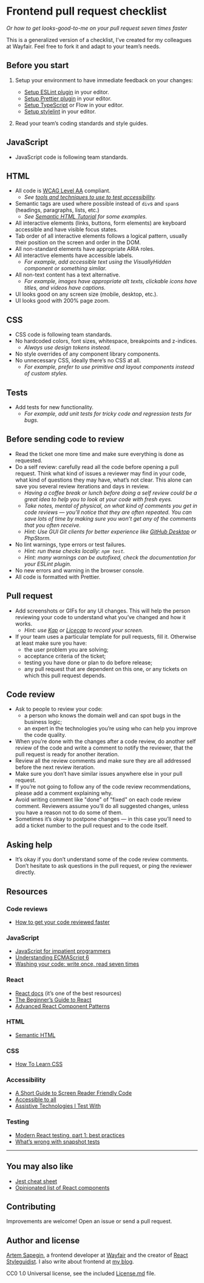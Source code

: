 # Frontend pull request checklist

_Or how to get looks-good-to-me on your pull request seven times faster_

This is a generalized version of a checklist, I’ve created for my colleagues at Wayfair. Feel free to fork it and adapt to your team’s needs.

## Before you start

1. Setup your environment to have immediate feedback on your changes:

   - [Setup ESLint plugin](https://eslint.org/docs/user-guide/integrations) in your editor.
   - [Setup Prettier plugin](https://prettier.io/docs/en/editors.html) in your editor.
   - [Setup TypeScript](https://www.typescriptlang.org/index.html#download-links) or Flow in your editor.
   - [Setup stylelint](https://stylelint.io/user-guide/complementary-tools#editor-plugins) in your editor.

2. Read your team’s coding standards and style guides.

## JavaScript

- JavaScript code is following team standards.

## HTML

- All code is [WCAG Level AA](https://www.w3.org/TR/2006/WD-WCAG20-20060427/appendixB.html) compliant.
  - _See [tools and techniques to use to test accessibility](https://daverupert.com/2018/07/assistive-technologies-i-test-with/)._
- Semantic tags are used where possible instead of `div`s and `span`s (headings, paragraphs, lists, etc.)
  - _See [Semantic HTML Tutorial](https://internetingishard.com/html-and-css/semantic-html/) for some examples._
- All interactive elements (links, buttons, form elements) are keyboard accessible and have visible focus states.
- Tab order of all interactive elements follows a logical pattern, usually their position on the screen and order in the DOM.
- All non-standard elements have appropriate ARIA roles.
- All interactive elements have accessible labels.
  - _For example, add accessible text using the VisuallyHidden component or something similar._
- All non-text content has a text alternative.
  - _For example, images have appropriate alt texts, clickable icons have titles, and videos have captions._
- UI looks good on any screen size (mobile, desktop, etc.).
- UI looks good with 200% page zoom.

## CSS

- CSS code is following team standards.
- No hardcoded colors, font sizes, whitespace, breakpoints and z-indices.
  - _Always use design tokens instead._
- No style overrides of any component library components.
- No unnecessary CSS, ideally there’s no CSS at all.
  - _For example, prefer to use primitive and layout components instead of custom styles._

## Tests

- Add tests for new functionality.
  - _For example, add unit tests for tricky code and regression tests for bugs._

## Before sending code to review

- Read the ticket one more time and make sure everything is done as requested.
- Do a self review: carefully read all the code before opening a pull request. Think what kind of issues a reviewer may find in your code, what kind of questions they may have, what’s not clear. This alone can save you several review iterations and days in review.
  - _Having a coffee break or lunch before doing a self review could be a great idea to help you to look at your code with fresh eyes._
  - _Take notes, mental of physical, on what kind of comments you get in code reviews — you’ll notice that they are often repeated. You can save lots of time by making sure you won’t get any of the comments that you often receive._
  - _Hint: Use GUI Git clients for better experience like [GitHub Desktop](https://desktop.github.com/) or PhpStorm._
- No lint warnings, type errors or test failures.
  - _Hint: run these checks locally: `npm test`._
  - _Hint: many warnings can be autofixed, check the documentation for your ESLint plugin._
- No new errors and warning in the browser console.
- All code is formatted with Prettier.

## Pull request

- Add screenshots or GIFs for any UI changes. This will help the person reviewing your code to understand what you’ve changed and how it works.
  - _Hint: use [Kap](https://getkap.co/) or [Licecap](https://www.cockos.com/licecap/) to record your screen._
- If your team uses a particular template for pull requests, fill it. Otherwise at least make sure you have:
  - the user problem you are solving;
  - acceptance criteria of the ticket;
  - testing you have done or plan to do before release;
  - any pull request that are dependent on this one, or any tickets on which this pull request depends.

## Code review

- Ask to people to review your code:
  - a person who knows the domain well and can spot bugs in the business logic;
  - an expert in the technologies you’re using who can help you improve the code quality.
- When you’re done with the changes after a code review, do another self review of the code and write a comment to notify the reviewer, that the pull request is ready for another iteration.
- Review all the review comments and make sure they are all addressed before the next review iteration.
- Make sure you don’t have similar issues anywhere else in your pull request.
- If you’re not going to follow any of the code review recommendations, please add a comment explaining why.
- Avoid writing comment like "done" of "fixed" on each code review comment. Reviewers assume you’ll do all suggested changes, unless you have a reason not to do some of them.
- Sometimes it’s okay to postpone changes — in this case you’ll need to add a ticket number to the pull request and to the code itself.

## Asking help

- It’s okay if you don’t understand some of the code review comments. Don’t hesitate to ask questions in the pull request, or ping the reviewer directly.

## Resources

### Code reviews

- [How to get your code reviewed faster](https://blog.sapegin.me/all/faster-code-reviews)

### JavaScript

- [JavaScript for impatient programmers](http://exploringjs.com/impatient-js/)
- [Understanding ECMAScript 6](https://leanpub.com/understandinges6/)
- [Washing your code: write once, read seven times](https://leanpub.com/washingcode/)

### React

- [React docs](https://reactjs.org/docs/getting-started.html) (it’s one of the best resources)
- [The Beginner’s Guide to React](https://egghead.io/courses/the-beginner-s-guide-to-react)
- [Advanced React Component Patterns](https://egghead.io/courses/advanced-react-component-patterns)

### HTML

- [Semantic HTML](https://internetingishard.com/html-and-css/semantic-html/)

### CSS

- [How To Learn CSS](https://www.smashingmagazine.com/2019/01/how-to-learn-css/)

### Accessibility

- [A Short Guide to Screen Reader Friendly Code](https://benrobertson.io/accessibility/screen-reader-friendly-code-guide)
- [Accessible to all](https://web.dev/accessible)
- [Assistive Technologies I Test With](https://daverupert.com/2018/07/assistive-technologies-i-test-with/)

### Testing

- [Modern React testing, part 1: best practices](https://blog.sapegin.me/all/react-testing-1-best-practices/)
- [What’s wrong with snapshot tests](https://blog.sapegin.me/all/snapshot-tests/)

---

## You may also like

- [Jest cheat sheet](https://github.com/sapegin/jest-cheat-sheet)
- [Opinionated list of React components](https://github.com/sapegin/react-components)

## Contributing

Improvements are welcome! Open an issue or send a pull request.

## Author and license

[Artem Sapegin](https://sapegin.me/), a frontend developer at [Wayfair](https://tech.wayfair.com/) and the creator of [React Styleguidist](https://github.com/styleguidist/react-styleguidist). I also write about frontend at [my blog](https://blog.sapegin.me/).

CC0 1.0 Universal license, see the included [License.md](/License.md) file.
